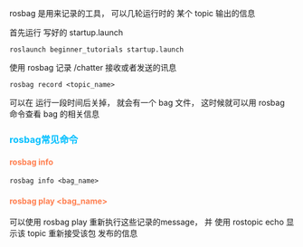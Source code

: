 rosbag 是用来记录的工具， 可以几轮运行时的 某个 topic 输出的信息

首先运行 写好的 startup.launch
```
roslaunch beginner_tutorials startup.launch
```

使用 rosbag 记录 /chatter 接收或者发送的讯息
```
rosbag record <topic_name>
```
可以在 运行一段时间后关掉， 就会有一个 bag 文件， 这时候就可以用 rosbag 命令查看 bag 的相关信息

### <font color="deepskyblue">rosbag常见命令</font>

#### <font color="coral">rosbag info</font>
```
rosbag info <bag_name>
```

#### <font color="coral">rosbag play <bag_name></font>
可以使用 rosbag play 重新执行这些记录的message， 并 使用 rostopic echo 显示该 topic 重新接受该包 发布的信息